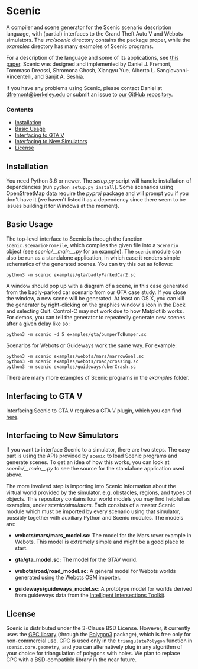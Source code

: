 # Scenic

A compiler and scene generator for the Scenic scenario description language, with (partial) interfaces to the Grand Theft Auto V and Webots simulators.
The _src/scenic_ directory contains the package proper, while the _examples_ directory has many examples of Scenic programs.

For a description of the language and some of its applications, see [this paper](https://math.berkeley.edu/~dfremont/papers/PLDI19.pdf).
Scenic was designed and implemented by Daniel J. Fremont, Tommaso Dreossi, Shromona Ghosh, Xiangyu Yue, Alberto L. Sangiovanni-Vincentelli, and Sanjit A. Seshia.

If you have any problems using Scenic, please contact Daniel at <dfremont@berkeley.edu> or submit an issue to [our GitHub repository](https://github.com/BerkeleyLearnVerify/Scenic).

### Contents

* [Installation](#installation)
* [Basic Usage](#basic-usage)
* [Interfacing to GTA V](#interfacing-to-gta-v)
* [Interfacing to New Simulators](#interfacing-to-new-simulators)
* [License](#license)

## Installation

You need Python 3.6 or newer.
The _setup.py_ script will handle installation of dependencies (run `python setup.py install`).
Some scenarios using OpenStreetMap data require the _pyproj_ package and will prompt you if you don't have it (we haven't listed it as a dependency since there seem to be issues building it for Windows at the moment).

## Basic Usage

The top-level interface to Scenic is through the function `scenic.scenarioFromFile`, which compiles the given file into a `Scenario` object (see _scenic/\_\_main\_\_.py_ for an example).
The `scenic` module can also be run as a standalone application, in which case it renders simple schematics of the generated scenes.
You can try this out as follows:

```
python3 -m scenic examples/gta/badlyParkedCar2.sc
```
A window should pop up with a diagram of a scene, in this case generated from the badly-parked car scenario from our GTA case study.
If you close the window, a new scene will be generated.
At least on OS X, you can kill the generator by right-clicking on the graphics window's icon in the Dock and selecting Quit.
Control-C may not work due to how Matplotlib works.
For demos, you can tell the generator to repeatedly generate new scenes after a given delay like so:

```
python3 -m scenic -d 5 examples/gta/bumperToBumper.sc
```

Scenarios for Webots or Guideways work the same way. For example:

```
python3 -m scenic examples/webots/mars/narrowGoal.sc
python3 -m scenic examples/webots/road/crossing.sc
python3 -m scenic examples/guideways/uberCrash.sc
```
There are many more examples of Scenic programs in the _examples_ folder.

## Interfacing to GTA V

Interfacing Scenic to GTA V requires a GTA V plugin, which you can find [here](https://github.com/xyyue/scenic2gta).

## Interfacing to New Simulators

If you want to interface Scenic to a simulator, there are two steps.
The easy part is using the APIs provided by `scenic` to load Scenic programs and generate scenes.
To get an idea of how this works, you can look at _scenic/\_\_main\_\_.py_ to see the source for the standalone application used above.

The more involved step is importing into Scenic information about the virtual world provided by the simulator, e.g. obstacles, regions, and types of objects.
This repository contains four world models you may find helpful as examples, under _scenic/simulators_.
Each consists of a master Scenic module which must be imported by every scenario using that simulator, possibly together with auxiliary Python and Scenic modules.
The models are:

- __webots/mars/mars_model.sc:__ The model for the Mars rover example in Webots. This model is extremely simple and might be a good place to start.

- __gta/gta_model.sc:__ The model for the GTAV world.

- __webots/road/road_model.sc:__ A general model for Webots worlds generated using the Webots OSM importer.

- __guideways/guideways_model.sc__: A prototype model for worlds derived from guideways data from the [Intelligent Intersections Toolkit](https://github.com/ucbtrans/intelligent_intersection).

## License

Scenic is distributed under the 3-Clause BSD License. However, it currently uses the [GPC library](http://www.cs.man.ac.uk/~toby/alan/software/) (through the [Polygon3](https://pypi.org/project/Polygon3/) package), which is free only for non-commercial use.
GPC is used only in the `triangulatePolygon` function in `scenic.core.geometry`, and you can alternatively plug in any algorithm of your choice for triangulation of polygons with holes.
We plan to replace GPC with a BSD-compatible library in the near future.
